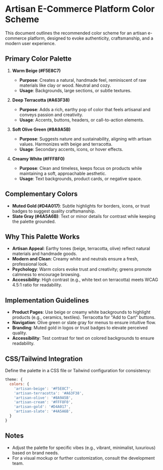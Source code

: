 
# Artisan E-Commerce Platform Color Scheme

This document outlines the recommended color scheme for an artisan e-commerce platform, designed to evoke authenticity, craftsmanship, and a modern user experience.

## Primary Color Palette

1. **Warm Beige (#F5E8C7)**  
   - **Purpose**: Creates a natural, handmade feel, reminiscent of raw materials like clay or wood. Neutral and cozy.  
   - **Usage**: Backgrounds, large sections, or subtle textures.

2. **Deep Terracotta (#A63F38)**  
   - **Purpose**: Adds a rich, earthy pop of color that feels artisanal and conveys passion and creativity.  
   - **Usage**: Accents, buttons, headers, or call-to-action elements.

3. **Soft Olive Green (#8A9A5B)**  
   - **Purpose**: Suggests nature and sustainability, aligning with artisan values. Harmonizes with beige and terracotta.  
   - **Usage**: Secondary accents, icons, or hover effects.

4. **Creamy White (#FFF8F0)**  
   - **Purpose**: Clean and timeless, keeps focus on products while maintaining a soft, approachable aesthetic.  
   - **Usage**: Text backgrounds, product cards, or negative space.

## Complementary Colors

- **Muted Gold (#D4A017)**: Subtle highlights for borders, icons, or trust badges to suggest quality craftsmanship.  
- **Slate Gray (#4A5A6B)**: Text or minor details for contrast while keeping the palette grounded.

## Why This Palette Works

- **Artisan Appeal**: Earthy tones (beige, terracotta, olive) reflect natural materials and handmade goods.  
- **Modern and Clean**: Creamy white and neutrals ensure a fresh, professional look.  
- **Psychology**: Warm colors evoke trust and creativity; greens promote calmness to encourage browsing.  
- **Accessibility**: High contrast (e.g., white text on terracotta) meets WCAG 4.5:1 ratio for readability.

## Implementation Guidelines

- **Product Pages**: Use beige or creamy white backgrounds to highlight products (e.g., ceramics, textiles). Terracotta for "Add to Cart" buttons.  
- **Navigation**: Olive green or slate gray for menus to ensure intuitive flow.  
- **Branding**: Muted gold in logos or trust badges to elevate perceived quality.  
- **Accessibility**: Test contrast for text on colored backgrounds to ensure readability.

## CSS/Tailwind Integration

Define the palette in a CSS file or Tailwind configuration for consistency:

```javascript
theme: {
  colors: {
    'artisan-beige': '#F5E8C7',
    'artisan-terracotta': '#A63F38',
    'artisan-olive': '#8A9A5B',
    'artisan-cream': '#FFF8F0',
    'artisan-gold': '#D4A017',
    'artisan-slate': '#4A5A6B',
  }
}
```

## Notes

- Adjust the palette for specific vibes (e.g., vibrant, minimalist, luxurious) based on brand needs.  
- For a visual mockup or further customization, consult the development team.

